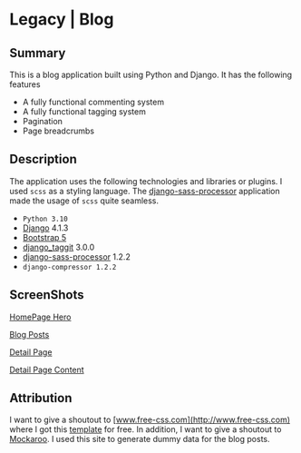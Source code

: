 # Legacy | Blog

## Summary

This is a blog application built using Python and Django. It has the following features

- A fully functional commenting system
- A fully functional tagging system
- Pagination
- Page breadcrumbs

## Description

The application uses the following technologies and libraries or plugins. I used `scss` as a styling language. The [django-sass-processor](https://pypi.org/project/django-sass-processor/) application made the usage of `scss` quite seamless.

- `Python 3.10`
- [Django](https://docs.djangoproject.com/en/4.1/) 4.1.3
- [Bootstrap 5](https://getbootstrap.com/docs/5.2/getting-started/introduction/)
- [django_taggit](https://django-taggit.readthedocs.io/en/latest/) 3.0.0
- [django-sass-processor](https://pypi.org/project/django-sass-processor/) 1.2.2
- `django-compressor 1.2.2`

## ScreenShots

[HomePage Hero](https://github.com/WilliamChavula/legacy_blog_app/blob/main/static/index.png)

[Blog Posts](https://github.com/WilliamChavula/legacy_blog_app/blob/main/static/posts.png)

[Detail Page](https://github.com/WilliamChavula/legacy_blog_app/blob/main/static/detail_page.png)

[Detail Page Content](https://github.com/WilliamChavula/legacy_blog_app/blob/main/static/content.png)

## Attribution

I want to give a shoutout to [www.free-css.com](http://www.free-css.com) where I got this [template](https://www.free-css.com/free-css-templates/page283/joe-blog) for free.
In addition, I want to give a shoutout to [Mockaroo](https://mockaroo.com/). I used this site to generate dummy data for the blog posts.
